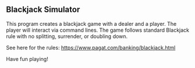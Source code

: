 ## Blackjack Simulator

This program creates a blackjack game with a dealer and a player. The player will interact via command lines. The game follows standard Blackjack rule with no splitting, surrender, or doubling down.

See here for the rules: https://www.pagat.com/banking/blackjack.html

Have fun playing!
